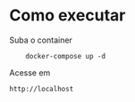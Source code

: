 # Como executar

Suba o container
```
    docker-compose up -d
```

Acesse em 
```
http://localhost
```